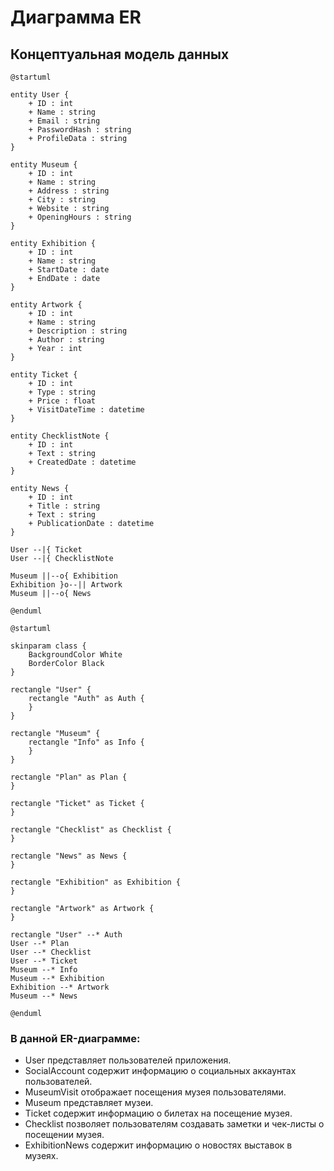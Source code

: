 # Диаграмма ER

## Концептуальная модель данных

```plantuml
@startuml

entity User {
    + ID : int
    + Name : string
    + Email : string
    + PasswordHash : string
    + ProfileData : string
}

entity Museum {
    + ID : int
    + Name : string
    + Address : string
    + City : string
    + Website : string
    + OpeningHours : string
}

entity Exhibition {
    + ID : int
    + Name : string
    + StartDate : date
    + EndDate : date
}

entity Artwork {
    + ID : int
    + Name : string
    + Description : string
    + Author : string
    + Year : int
}

entity Ticket {
    + ID : int
    + Type : string
    + Price : float
    + VisitDateTime : datetime
}

entity ChecklistNote {
    + ID : int
    + Text : string
    + CreatedDate : datetime
}

entity News {
    + ID : int
    + Title : string
    + Text : string
    + PublicationDate : datetime
}

User --|{ Ticket
User --|{ ChecklistNote

Museum ||--o{ Exhibition
Exhibition }o--|| Artwork
Museum ||--o{ News

@enduml

```

```plantuml
@startuml

skinparam class {
    BackgroundColor White
    BorderColor Black
}

rectangle "User" {
    rectangle "Auth" as Auth {
    }
}

rectangle "Museum" {
    rectangle "Info" as Info {
    }
}

rectangle "Plan" as Plan {
}

rectangle "Ticket" as Ticket {
}

rectangle "Checklist" as Checklist {
}

rectangle "News" as News {
}

rectangle "Exhibition" as Exhibition {
}

rectangle "Artwork" as Artwork {
}

rectangle "User" --* Auth
User --* Plan
User --* Checklist
User --* Ticket
Museum --* Info
Museum --* Exhibition
Exhibition --* Artwork
Museum --* News

@enduml

```

### В данной ER-диаграмме:

* User представляет пользователей приложения.
* SocialAccount содержит информацию о социальных аккаунтах пользователей.
* MuseumVisit отображает посещения музея пользователями.
* Museum представляет музеи.
* Ticket содержит информацию о билетах на посещение музея.
* Checklist позволяет пользователям создавать заметки и чек-листы о посещении музея.
* ExhibitionNews содержит информацию о новостях выставок в музеях.
